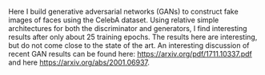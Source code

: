Here I build generative adversarial networks (GANs) to construct fake images of faces using the CelebA dataset. Using relative simple architectures for both the discriminator and generators, I find interesting results after only about 25 training epochs. The results here are interesting, but do not come close to the state of the art. An interesting discussion of recent GAN results can be found here: https://arxiv.org/pdf/1711.10337.pdf and here https://arxiv.org/abs/2001.06937.